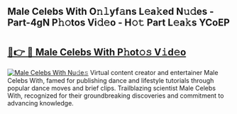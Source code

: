 ## Male Celebs With O𝚗𝚕yf𝚊ns L𝚎a𝚔ed N𝚞𝚍es - Part-4gN P𝚑𝚘tos Vi𝚍𝚎o - H𝚘𝚝 Part L𝚎a𝚔s YCoEP

# <h2><a href="http://kfeizo.oniu.top/?m=Male+Celebs+With">🔗👉 🔴 Male Celebs With P𝚑ot𝚘𝚜 V𝚒d𝚎o</a></h2>

[![Male Celebs With Nu𝚍e𝚜](https://i.imgur.com/0qMVB7G.gif)](http://kfeizo.oniu.top/?m=Male+Celebs+With)
Virtual content creator and entertainer Male Celebs With, famed for publishing dance and lifestyle tutorials through popular dance moves and brief clips. Trailblazing scientist Male Celebs With, recognized for their groundbreaking discoveries and commitment to advancing knowledge.  
